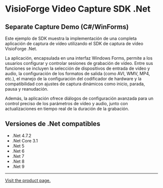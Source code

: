 ﻿# VisioForge Video Capture SDK .Net

## Separate Capture Demo (C#/WinForms)

Este ejemplo de SDK muestra la implementación de una completa aplicación de captura de vídeo utilizando el SDK de captura de vídeo VisioForge .Net.

La aplicación, encapsulada en una interfaz Windows Forms, permite a los usuarios configurar y controlar sesiones de grabación de vídeo. Entre sus funciones se incluyen la selección de dispositivos de entrada de vídeo y audio, la configuración de los formatos de salida (como AVI, WMV, MP4, etc.), el manejo de la configuración del codificador de hardware y la compatibilidad con ajustes de captura dinámicos como inicio, parada, pausa y reanudación.

Además, la aplicación ofrece diálogos de configuración avanzada para un control preciso de los parámetros de vídeo y audio, junto con actualizaciones en tiempo real de la duración de la grabación.

## Versiones de .Net compatibles

* .Net 4.7.2
* .Net Core 3.1
* .Net 5
* .Net 6
* .Net 7
* .Net 8
* .Net 9

---

[Visit the product page.](https://www.visioforge.com/video-capture-sdk-net)
